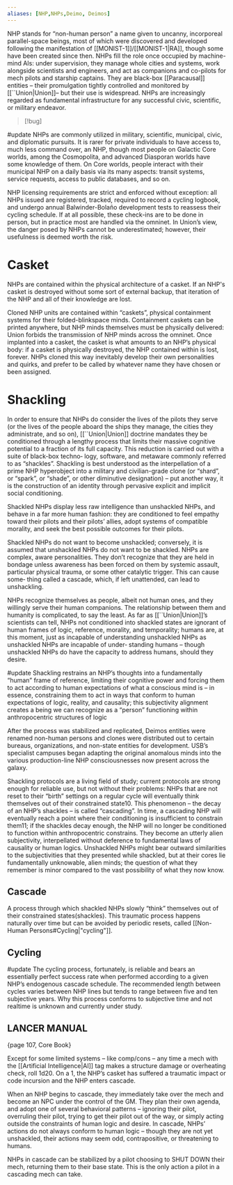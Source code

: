 ```yaml
---
aliases: [NHP,NHPs,Deimo, Deimos]
---
```


NHP stands for “non-human person” a name given to uncanny, incorporeal parallel-space beings, most of which were discovered and developed following the manifestation of [[MONIST-1]]/[[MONIST-1|RA]], though some have been created since then. NHPs fill the role once occupied by machine-mind AIs: under supervision, they manage whole cities and systems, work alongside scientists and engineers, and act as companions and co-pilots for mech pilots and starship captains. They are black-box [[Paracausal]] entities – their promulgation tightly controlled and monitored by [[``Union|Union]]– but their use is widespread. NHPs are increasingly regarded as fundamental infrastructure for any successful civic, scientific, or military endeavor.

>[!bug]

#update
NHPs are commonly utilized in military, scientific, municipal, civic, and diplomatic pursuits. It is rarer for private individuals to have access to, much less command over, an NHP, though most people on Galactic Core worlds, among the Cosmopolita, and advanced Diasporan worlds have some knowledge of them. On Core worlds, people interact with their municipal NHP on a daily basis via its many aspects: transit systems, service requests, access to public databases, and so on.

NHP licensing requirements are strict and enforced without exception: all NHPs issued are registered, tracked, required to record a cycling logbook, and undergo annual Balwinder-Bolaño development tests to reassess their cycling schedule. If at all possible, these check-ins are to be done in person, but in practice most are handled via the omninet. In Union’s view, the danger posed by NHPs cannot be underestimated; however, their usefulness is deemed worth the risk.


# Casket
NHPs are contained within the physical architecture of a casket. If an NHP's casket is destroyed without some sort of external backup, that iteration of the NHP and all of their knowledge are lost.

Cloned NHP units are contained within “caskets”, physical containment systems for their folded-blinkspace minds. Containment caskets can be printed anywhere, but NHP minds themselves must be physically delivered: Union forbids the transmission of NHP minds across the omninet. Once implanted into a casket, the casket is what amounts to an NHP’s physical body: if a casket is physically destroyed, the NHP contained within is lost, forever. NHPs cloned this way inevitably develop their own personalities and quirks, and prefer to be called by whatever name they have chosen or been assigned.

# Shackling

In order to ensure that NHPs do consider the lives of the pilots they serve (or the lives of the people aboard the ships they manage, the cities they administrate, and so on), [[``Union|Union]] doctrine mandates they be conditioned through a lengthy process that limits their massive cognitive potential to a fraction of its full capacity. This reduction is carried out with a suite of black-box techno‐ logy, software, and metaware commonly referred to as “shackles”. Shackling is best understood as the interpellation of a prime NHP hyperobject into a military and civilian-grade clone (or “shard”, or “spark”, or “shade”, or other diminutive designation) – put another way, it is the construction of an identity through pervasive explicit and implicit social conditioning.

Shackled NHPs display less raw intelligence than unshackled NHPs, and behave in a far more human fashion: they are conditioned to feel empathy toward their pilots and their pilots’ allies, adopt systems of compatible morality, and seek the best possible outcomes for their pilots.

Shackled NHPs do not want to become unshackled; conversely, it is assumed that unshackled NHPs do not want to be shackled. NHPs are complex, aware personalities. They don’t recognize that they are held in bondage unless awareness has been forced on them by systemic assault, particular physical trauma, or some other catalytic trigger. This can cause some‐ thing called a cascade, which, if left unattended, can lead to unshackling.

NHPs recognize themselves as people, albeit not human ones, and they willingly serve their human companions. The relationship between them and humanity is complicated, to say the least. As far as [[``Union|Union]]’s scientists can tell, NHPs not conditioned into shackled states are ignorant of human frames of logic, reference, morality, and temporality; humans are, at this moment, just as incapable of understanding unshackled NHPs as unshackled NHPs are incapable of under‐ standing humans – though unshackled NHPs do have the capacity to address humans, should they desire.

#update
Shackling restrains an NHP’s thoughts into a fundamentally “human” frame of reference, limiting their cognitive power and forcing them to act according to human expectations of what a conscious mind is – in essence, constraining them to act in ways that conform to human expectations of logic, reality, and causality; this subjectivity alignment creates a being we can recognize as a “person” functioning within anthropocentric structures of logic

After the process was stabilized and replicated, Deimos entities were renamed non-human persons and clones were distributed out to certain bureaus, organizations, and non-state entities for development. USB’s specialist campuses began adapting the original anomalous minds into the various production-line NHP consciousnesses now present across the galaxy.

Shackling protocols are a living field of study; current protocols are strong enough for reliable use, but not without their problems: NHPs that are not reset to their “birth” settings on a regular cycle will eventually think themselves out of their constrained state10. This phenomenon – the decay of an NHP’s shackles – is called “cascading”. In time, a cascading NHP will eventually reach a point where their conditioning is insufficient to constrain them11; if the shackles decay enough, the NHP will no longer be conditioned to function within anthropocentric constrains. They become an utterly alien subjectivity, interpellated without deference to fundamental laws of causality or human logics. Unshackled NHPs might bear outward similarities to the subjectivities that they presented while shackled, but at their cores lie fundamentally unknowable, alien minds; the question of what they remember is minor compared to the vast possibility of what they now know.


## Cascade
A process through which shackled NHPs slowly “think” themselves out of their constrained states(shackles). This traumatic process happens naturally over time but can be avoided by periodic resets, called [[Non-Human Persons#Cycling|"cycling"]].


## Cycling
#update
The cycling process, fortunately, is reliable and bears an essentially perfect success rate when performed according to a given NHP’s endogenous cascade schedule. The recommended length between cycles varies between NHP lines but tends to range between five and ten subjective years.
Why this process conforms to subjective time and not realtime is unknown and currently under study.


## LANCER MANUAL
{page 107, Core Book}

Except for some limited systems – like comp/cons – any time a mech with the [[Artificial Intelligence|AI]] tag makes a structure damage or overheating check, roll 1d20. On a 1, the NHP’s casket has suffered a traumatic impact or code incursion and the NHP enters cascade.

When an NHP begins to cascade, they immediately take over the mech and become an NPC under the control of the GM. They plan their own agenda, and adopt one of several behavioral patterns – ignoring their pilot, overruling their pilot, trying to get their pilot out of the way, or simply acting outside the constraints of human logic and desire. In cascade, NHPs’ actions do not always conform to human logic – though they are not yet unshackled, their actions may seem odd, contrapositive, or threatening to humans.

NHPs in cascade can be stabilized by a pilot choosing to SHUT DOWN their mech, returning them to their base state. This is the only action a pilot in a cascading mech can take.